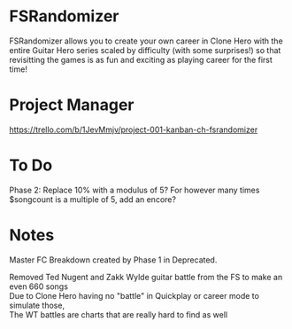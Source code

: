 # FSRandomizer
FSRandomizer allows you to create your own career in Clone Hero with the entire Guitar Hero series scaled by difficulty (with some surprises!) so that revisitting the games is as fun and exciting as playing career for the first time!

# Project Manager
https://trello.com/b/1JevMmjv/project-001-kanban-ch-fsrandomizer

# To Do
Phase 2: Replace 10% with a modulus of 5? For however many times $songcount is a multiple of 5, add an encore?

# Notes

Master FC Breakdown created by Phase 1 in Deprecated.

Removed Ted Nugent and Zakk Wylde guitar battle from the FS to make an even 660 songs\
Due to Clone Hero having no "battle" in Quickplay or career mode to simulate those,\
The WT battles are charts that are really hard to find as well
